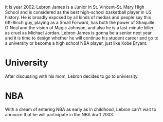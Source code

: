 It is year 2002. Lebron James is a Junior in St. Vincent–St. Mary High School and is considered as the best high-school basketball player in US history. He is broadly exposed by all kinds of medias and people say this 6ft-8inch guy, playing as a Small Forward, has both the power of Shaquille O'Neal and the vision of Magic Johnson, and also he is a last-minute killer as cruel as Michael Jordan. Lebron James is gonna be a senior next year and it is time to design whether he will continue his student career and go to a university or become a high school NBA player, just like Kobe Bryant.

# University
After discussing with his mom, Lebron decides to go to univiersity.

# NBA
With a dream of entering NBA as early as in childhood, Lebron can't wait to annouce that he will participate in the NBA draft 2003.
